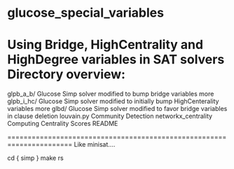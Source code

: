 # glucose_special_variables
Using Bridge, HighCentrality and HighDegree variables in SAT solvers
Directory overview:
==================

glpb_a_b/                 Glucose Simp solver modified to bump bridge variables more
glpb_i_hc/                Glucose Simp solver modified to initially bump HighCenterality variables more
glbd/                     Glucose Simp solver modified to favor bridge variables in clause deletion
louvain.py                Community Detection
networkx_centrality       Computing Centrality Scores
README



======================================================================
Like minisat....

cd { simp }
make rs
